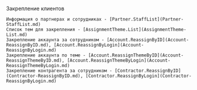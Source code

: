 Закрепление клиентов

    Информация о партнерах и сотрудниках - [Partner.StaffList](Partner-StaffList.md)
    Список тем для закрепления - [AssignmentTheme.List](AssignmentTheme-List.md)
    Закрепление аккаунта за сотрудником - [Account.ReassignByID](Account-ReassignByID.md), [Account.ReassignByLogin](Account-ReassignByLogin.md)
    Закрепление аккаунта по теме - [Account.ReassignThemeByID](Account-ReassignThemeByID.md), [Account.ReassignThemeByLogin](Account-ReassignThemeByLogin.md)
    Закрепление контрагента за сотрудником - [Contractor.ReassignByID](Contractor-ReassignByID.md), [Contractor.ReassignByLogin](Contractor-ReassignByLogin.md)
